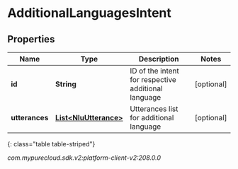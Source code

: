 # AdditionalLanguagesIntent


## Properties

| Name | Type | Description | Notes |
| ------------ | ------------- | ------------- | ------------- |
| **id** | **String** | ID of the intent for respective additional language |  [optional] |
| **utterances** | [**List&lt;NluUtterance&gt;**](NluUtterance) | Utterances list for additional language |  [optional] |
{: class="table table-striped"}




_com.mypurecloud.sdk.v2:platform-client-v2:208.0.0_
